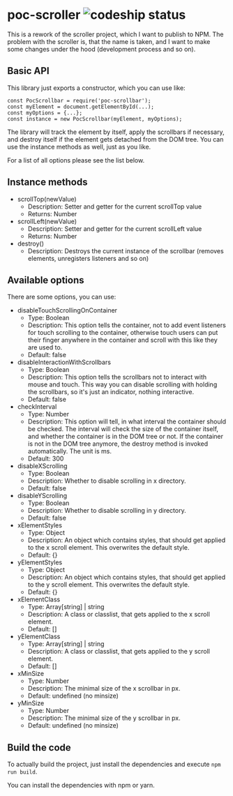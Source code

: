 # poc-scroller ![codeship status](https://codeship.com/projects/caec9210-ade5-0134-3cb2-36e7a5ec89be/status?branch=master)

This is a rework of the scroller project, which I want to publish to NPM.
The problem with the scroller is, that the name is taken, and I want to make some changes under the hood
(development process and so on).

## Basic API

This library just exports a constructor, which you can use like:

    const PocScrollbar = require('poc-scrollbar');
    const myElement = document.getElementById(...);
    const myOptions = {...};
    const instance = new PocScrollbar(myElement, myOptions);

The library will track the element by itself, apply the scrollbars if necessary, and destroy itself if the
element gets detached from the DOM tree. You can use the instance methods as well, just as you like.

For a list of all options please see the list below.

## Instance methods

* scrollTop(newValue)
    * Description: Setter and getter for the current scrollTop value
    * Returns: Number
* scrollLeft(newValue)
    * Description: Setter and getter for the current scrollLeft value
    * Returns: Number
* destroy()
    * Description: Destroys the current instance of the scrollbar (removes elements, unregisters listeners and so on)

## Available options

There are some options, you can use:

* disableTouchScrollingOnContainer
    * Type: Boolean
    * Description: This option tells the container, not to add event listeners for touch
    scrolling to the container, otherwise touch users can put their finger anywhere in the container and scroll with
    this like they are used to.
    * Default: false
* disableInteractionWithScrollbars
    * Type: Boolean
    * Description: This option tells the scrollbars not to interact with mouse and touch. This way you can disable
    scrolling with holding the scrollbars, so it's just an indicator, nothing interactive.
    * Default: false
* checkInterval
    * Type: Number
    * Description: This option will tell, in what interval the container should be checked. The interval will check
    the size of the container itself, and whether the container is in the DOM tree or not. If the container is not
    in the DOM tree anymore, the destroy method is invoked automatically. The unit is ms.
    * Default: 300
* disableXScrolling
    * Type: Boolean
    * Description: Whether to disable scrolling in x directory.
    * Default: false
* disableYScrolling
    * Type: Boolean
    * Description: Whether to disable scrolling in y directory.
    * Default: false
* xElementStyles
    * Type: Object
    * Description: An object which contains styles, that should get applied to the x scroll element. This
    overwrites the default style.
    * Default: {}
* yElementStyles
    * Type: Object
    * Description: An object which contains styles, that should get applied to the y scroll element. This
    overwrites the default style.
    * Default: {}
* xElementClass
    * Type: Array[string] | string
    * Description: A class or classlist, that gets applied to the x scroll element.
    * Default: []
* yElementClass
    * Type: Array[string] | string
    * Description: A class or classlist, that gets applied to the y scroll element.
    * Default: []
* xMinSize
    * Type: Number
    * Description: The minimal size of the x scrollbar in px.
    * Default: undefined (no minsize)
* yMinSize
    * Type: Number
    * Description: The minimal size of the y scrollbar in px.
    * Default: undefined (no minsize)

## Build the code

To actually build the project, just install the dependencies and execute `npm run build`.

You can install the dependencies with npm or yarn.